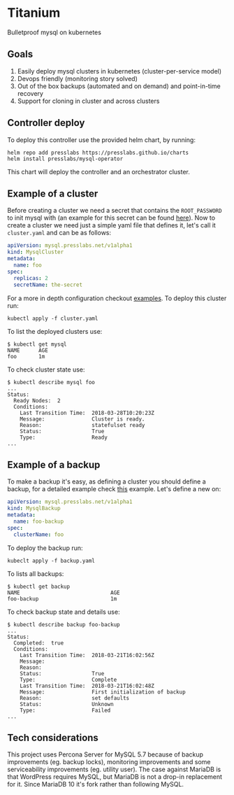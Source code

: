 # Titanium
Bulletproof mysql on kubernetes

## Goals
1. Easily deploy mysql clusters in kubernetes (cluster-per-service model)
2. Devops friendly (monitoring story solved)
3. Out of the box backups (automated and on demand) and point-in-time recovery
4. Support for cloning in cluster and across clusters

## Controller deploy
To deploy this controller use the provided helm chart, by running:
```
helm repo add presslabs https://presslabs.github.io/charts
helm install presslabs/mysql-operator
```

This chart will deploy the controller and an orchestrator cluster.


## Example of a cluster
Before creating a cluster we need a secret that contains the `ROOT_PASSWORD` to
init mysql with (an example for this secret can be found
[here](examples/example-backup-secret.yaml)). Now to create a cluster we need
just a simple yaml file that defines it, let's call it
`cluster.yaml` and can be as follows:

```yaml
apiVersion: mysql.presslabs.net/v1alpha1
kind: MysqlCluster
metadata:
  name: foo
spec:
  replicas: 2
  secretName: the-secret
```

For a more in depth configuration checkout [examples](examples/). To deploy this
cluster run:

```
kubectl apply -f cluster.yaml
```

To list the deployed clusters use:
```
$ kubectl get mysql
NAME      AGE
foo       1m
```

To check cluster state use:
```
$ kubectl describe mysql foo
...
Status:
  Ready Nodes:  2
  Conditions:
    Last Transition Time:  2018-03-28T10:20:23Z
    Message:               Cluster is ready.
    Reason:                statefulset ready
    Status:                True
    Type:                  Ready
...
```

## Example of a backup
To make a backup it's easy, as defining a cluster you should define a backup,
for a detailed example check [this](examples/example-backup.yaml) example. Let's
define a new on:

```yaml
apiVersion: mysql.presslabs.net/v1alpha1
kind: MysqlBackup
metadata:
  name: foo-backup
spec:
  clusterName: foo
```

To deploy the backup run:
```
kubeclt apply -f backup.yaml
```

To lists all backups:
```
$ kubectl get backup
NAME                             AGE
foo-backup                       1m
```

To check backup state and details use:
```
$ kubectl describe backup foo-backup
...
Status:
  Completed:  true
  Conditions:
    Last Transition Time:  2018-03-21T16:02:56Z
    Message:               
    Reason:                
    Status:                True
    Type:                  Complete
    Last Transition Time:  2018-03-21T16:02:48Z
    Message:               First initialization of backup
    Reason:                set defaults
    Status:                Unknown
    Type:                  Failed
...
```

## Tech considerations

This project uses Percona Server for MySQL 5.7 because of backup improvements
(eg. backup locks), monitoring improvements and some serviceability improvements
(eg. utility user). The case against MariaDB is that WordPress requires MySQL,
but MariaDB is not a drop-in replacement for it. Since MariaDB 10 it's fork
rather than following MySQL.
